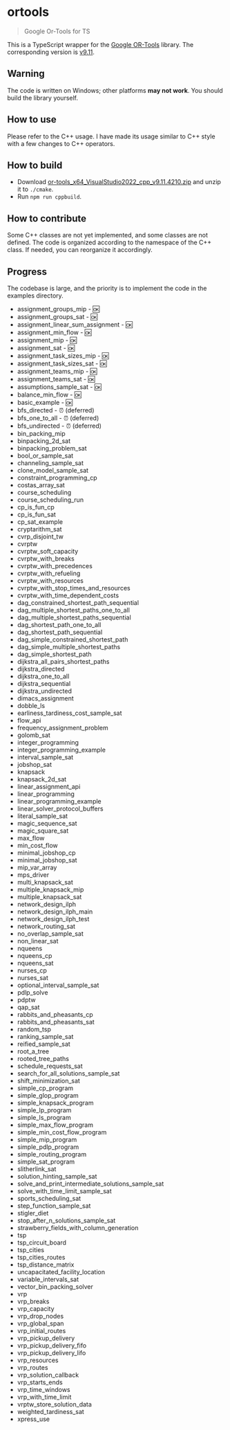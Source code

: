 # ortools

> Google Or-Tools for TS

This is a TypeScript wrapper for the [Google OR-Tools](https://github.com/google/or-tools) library.
The corresponding version is [v9.11](https://github.com/google/or-tools/releases/tag/v9.11).

## Warning

The code is written on Windows; other platforms **may not work**.
You should build the library yourself.

## How to use

Please refer to the C++ usage.
I have made its usage similar to C++ style with a few changes to C++ operators.

## How to build

- Download [or-tools_x64_VisualStudio2022_cpp_v9.11.4210.zip](https://github.com/google/or-tools/releases/download/v9.11/or-tools_x64_VisualStudio2022_cpp_v9.11.4210.zip) and unzip it to `./cmake`.
- Run `npm run cppbuild`.

## How to contribute

Some C++ classes are not yet implemented, and some classes are not defined. The code is organized according to the namespace of the C++ class. If needed, you can reorganize it accordingly.

## Progress

The codebase is large, and the priority is to implement the code in the examples directory.

- assignment_groups_mip - 🆗
- assignment_groups_sat - 🆗
- assignment_linear_sum_assignment - 🆗
- assignment_min_flow - 🆗
- assignment_mip - 🆗
- assignment_sat - 🆗
- assignment_task_sizes_mip - 🆗
- assignment_task_sizes_sat - 🆗
- assignment_teams_mip - 🆗
- assignment_teams_sat - 🆗
- assumptions_sample_sat - 🆗
- balance_min_flow - 🆗
- basic_example - 🆗
- bfs_directed - ⏰ (deferred)
- bfs_one_to_all - ⏰ (deferred)
- bfs_undirected - ⏰ (deferred)
- bin_packing_mip
- binpacking_2d_sat
- binpacking_problem_sat
- bool_or_sample_sat
- channeling_sample_sat
- clone_model_sample_sat
- constraint_programming_cp
- costas_array_sat
- course_scheduling
- course_scheduling_run
- cp_is_fun_cp
- cp_is_fun_sat
- cp_sat_example
- cryptarithm_sat
- cvrp_disjoint_tw
- cvrptw
- cvrptw_soft_capacity
- cvrptw_with_breaks
- cvrptw_with_precedences
- cvrptw_with_refueling
- cvrptw_with_resources
- cvrptw_with_stop_times_and_resources
- cvrptw_with_time_dependent_costs
- dag_constrained_shortest_path_sequential
- dag_multiple_shortest_paths_one_to_all
- dag_multiple_shortest_paths_sequential
- dag_shortest_path_one_to_all
- dag_shortest_path_sequential
- dag_simple_constrained_shortest_path
- dag_simple_multiple_shortest_paths
- dag_simple_shortest_path
- dijkstra_all_pairs_shortest_paths
- dijkstra_directed
- dijkstra_one_to_all
- dijkstra_sequential
- dijkstra_undirected
- dimacs_assignment
- dobble_ls
- earliness_tardiness_cost_sample_sat
- flow_api
- frequency_assignment_problem
- golomb_sat
- integer_programming
- integer_programming_example
- interval_sample_sat
- jobshop_sat
- knapsack
- knapsack_2d_sat
- linear_assignment_api
- linear_programming
- linear_programming_example
- linear_solver_protocol_buffers
- literal_sample_sat
- magic_sequence_sat
- magic_square_sat
- max_flow
- min_cost_flow
- minimal_jobshop_cp
- minimal_jobshop_sat
- mip_var_array
- mps_driver
- multi_knapsack_sat
- multiple_knapsack_mip
- multiple_knapsack_sat
- network_design_ilph
- network_design_ilph_main
- network_design_ilph_test
- network_routing_sat
- no_overlap_sample_sat
- non_linear_sat
- nqueens
- nqueens_cp
- nqueens_sat
- nurses_cp
- nurses_sat
- optional_interval_sample_sat
- pdlp_solve
- pdptw
- qap_sat
- rabbits_and_pheasants_cp
- rabbits_and_pheasants_sat
- random_tsp
- ranking_sample_sat
- reified_sample_sat
- root_a_tree
- rooted_tree_paths
- schedule_requests_sat
- search_for_all_solutions_sample_sat
- shift_minimization_sat
- simple_cp_program
- simple_glop_program
- simple_knapsack_program
- simple_lp_program
- simple_ls_program
- simple_max_flow_program
- simple_min_cost_flow_program
- simple_mip_program
- simple_pdlp_program
- simple_routing_program
- simple_sat_program
- slitherlink_sat
- solution_hinting_sample_sat
- solve_and_print_intermediate_solutions_sample_sat
- solve_with_time_limit_sample_sat
- sports_scheduling_sat
- step_function_sample_sat
- stigler_diet
- stop_after_n_solutions_sample_sat
- strawberry_fields_with_column_generation
- tsp
- tsp_circuit_board
- tsp_cities
- tsp_cities_routes
- tsp_distance_matrix
- uncapacitated_facility_location
- variable_intervals_sat
- vector_bin_packing_solver
- vrp
- vrp_breaks
- vrp_capacity
- vrp_drop_nodes
- vrp_global_span
- vrp_initial_routes
- vrp_pickup_delivery
- vrp_pickup_delivery_fifo
- vrp_pickup_delivery_lifo
- vrp_resources
- vrp_routes
- vrp_solution_callback
- vrp_starts_ends
- vrp_time_windows
- vrp_with_time_limit
- vrptw_store_solution_data
- weighted_tardiness_sat
- xpress_use
